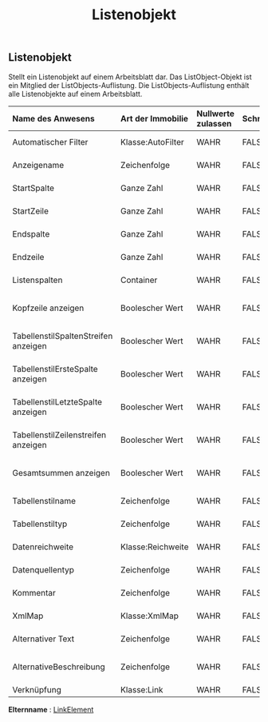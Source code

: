 ﻿---
title: Listenobjekt
second_title: Aspose.Cells Cloud Documen
type: docs
url: /de/specification/model/listobject/
description: "Aspose.Cells Cloud-Modellspezifikation: ListObject. Müheloses Bearbeiten von Excel und anderen Tabellenkalkulationsdokumenten mit Funktionen wie Öffnen, Generieren, Bearbeiten, Teilen, Zusammenführen, Vergleichen und Konvertieren"
kwords: Excel, Office, Tabellenkalkulation, Cloud REST API, ListObject
weight: 50
---
## **Listenobjekt**

 Stellt ein Listenobjekt auf einem Arbeitsblatt dar. Das ListObject-Objekt ist ein Mitglied der ListObjects-Auflistung. Die ListObjects-Auflistung enthält alle Listenobjekte auf einem Arbeitsblatt.

| Name des Anwesens| Art der Immobilie| Nullwerte zulassen| Schreibgeschützt| Standardwert| Beschreibung|
|:- |:- |:- |:- |:- |:- |
| Automatischer Filter| Klasse:AutoFilter| WAHR| FALSCH||Ruft einen automatischen Filter ab.|
| Anzeigename| Zeichenfolge| WAHR| FALSCH|| Ruft den Anzeigenamen ab und legt ihn fest.|
| StartSpalte| Ganze Zahl| WAHR| FALSCH|| Ruft die Startspalte des Bereichs ab.|
| StartZeile| Ganze Zahl| WAHR| FALSCH|| Ruft die Startzeile des Bereichs ab.|
| Endspalte| Ganze Zahl| WAHR| FALSCH|| Ruft die Endspalte des Bereichs ab.|
| Endzeile| Ganze Zahl| WAHR| FALSCH|| Ruft die Endzeile des Bereichs ab.|
| Listenspalten| Container| WAHR| FALSCH|| Ruft die ListColumns des ListObject ab.|
| Kopfzeile anzeigen| Boolescher Wert| WAHR| FALSCH|| Ruft ab und legt fest, ob dieses ListObject die Kopfzeile anzeigt.|
| TabellenstilSpaltenStreifen anzeigen| Boolescher Wert| WAHR| FALSCH|| Gibt an, ob die Spaltenstreifenformatierung angewendet wird.|
| TabellenstilErsteSpalte anzeigen| Boolescher Wert| WAHR| FALSCH|| Gibt an, ob der Stil auf die erste Spalte in der Tabelle angewendet werden soll.|
| TabellenstilLetzteSpalte anzeigen| Boolescher Wert| WAHR| FALSCH|| Gibt an, ob der Stil auf die letzte Spalte in der Tabelle angewendet werden soll.|
| TabellenstilZeilenstreifen anzeigen| Boolescher Wert| WAHR| FALSCH|| Gibt an, ob die Zeilenstreifenformatierung angewendet wird.|
| Gesamtsummen anzeigen| Boolescher Wert| WAHR| FALSCH|| Ruft ab und legt fest, ob dieses ListObject die Gesamtzeile anzeigt.|
| Tabellenstilname| Zeichenfolge| WAHR| FALSCH|| Ruft den Tabellenstilnamen ab und legt ihn fest.|
| Tabellenstiltyp| Zeichenfolge| WAHR| FALSCH|| Ruft den integrierten Tabellenstil ab.|
| Datenreichweite| Klasse:Reichweite| WAHR| FALSCH||Ruft den Datenbereich des ListObjects ab.|
| Datenquellentyp| Zeichenfolge| WAHR| FALSCH|| Ruft den Datenquellentyp der Tabelle ab.|
| Kommentar| Zeichenfolge| WAHR| FALSCH|| Holt und setzt den Kommentar der Tabelle.|
| XmlMap| Klasse:XmlMap| WAHR| FALSCH|| Ruft einen für diese Liste verwendeten ab.|
| Alternativer Text| Zeichenfolge| WAHR| FALSCH|| Ruft den Alternativtext ab und legt ihn fest.|
| AlternativeBeschreibung| Zeichenfolge| WAHR| FALSCH|| Ruft die alternative Beschreibung ab und legt sie fest.|
| Verknüpfung| Klasse:Link| WAHR| FALSCH|||

**Elternname** : [LinkElement](/specification/model/linkelement)

